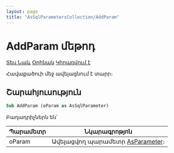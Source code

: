 ```yaml
---
layout: page
title: "AsSqlParametersCollection/AddParam"
---
```



# AddParam մեթոդ

[Տես Նաև](../AsSqlParametersCollection.md) [Օրինակ]() [Կիրառվում է](../AsSqlParametersCollection.md) 

Հավաքածուի մեջ ավելացնում է տարր։

## Շարահյուսություն

``` vb
Sub AddParam (oParam as AsSqlParameter)
```

Բաղադրիչներն են՝


| Պարամետր | Նկարագրոթյոն |
|--|--|
| oParam | Ավելացվող պարամետր [AsParameter](../AsParameter.md)։  |
